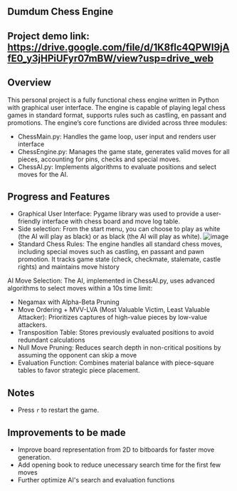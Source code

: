 ## Dumdum Chess Engine

## Project demo link: https://drive.google.com/file/d/1K8flc4QPWI9jAfE0_y3jHPiUFyr07mBW/view?usp=drive_web

## Overview
This personal project is a fully functional chess engine written in Python with graphical user interface. The engine is capable of playing legal chess games in standard format, supports rules such as castling, en passant and promotions.
The engine’s core functions are divided across three modules:
- ChessMain.py: Handles the game loop, user input and renders user interface
- ChessEngine.py: Manages the game state, generates valid moves for all pieces, accounting for pins, checks and special moves.
- ChessAI.py: Implements algorithms to evaluate positions and select moves for the AI.

## Progress and Features
- Graphical User Interface: Pygame library was used to provide a user-friendly interface with chess board and move log table.
- Side selection: From the start menu, you can choose to play as white (the AI will play as black) or as black (the AI will play as white).
  ![image](https://github.com/user-attachments/assets/84f95201-ae3a-4c66-949a-90d9a666b449)
- Standard Chess Rules: The engine handles all standard chess moves, including special moves such as castling, en passant and pawn promotion. It tracks game state (check, checkmate, stalemate, castle rights) and maintains move history

AI Move Selection: The AI, implemented in ChessAI.py, uses advanced algorithms to select moves within a 10s time limit:
- Negamax with Alpha-Beta Pruning
- Move Ordering + MVV-LVA (Most Valuable Victim, Least Valuable Attacker): Prioritizes captures of high-value pieces by low-value attackers.
- Transposition Table: Stores previously evaluated positions to avoid redundant calculations
- Null Move Pruning: Reduces search depth in non-critical positions by assuming the opponent can skip a move
- Evaluation Function: Combines material balance with piece-square tables to favor strategic piece placement.

## Notes
- Press `r` to restart the game.

## Improvements to be made
- Improve board representation from 2D to bitboards for faster move generation.
- Add opening book to reduce unecessary search time for the first few moves
- Further optimize AI's search and evaluation functions




